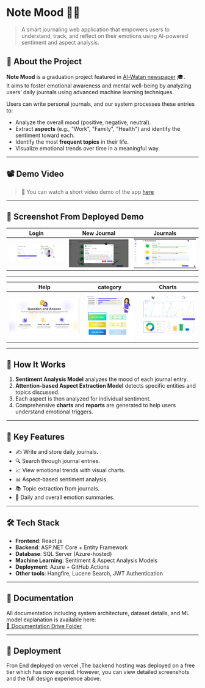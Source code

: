 # Note Mood 🧠💬

> A smart journaling web application that empowers users to understand, track, and reflect on their emotions using AI-powered sentiment and aspect analysis.

## 📰 About the Project

**Note Mood** is a graduation project featured in [Al-Watan newspaper](https://alwan.elwatannews.com/news/details/7451400/note-mood) 🎓.  
It aims to foster emotional awareness and mental well-being by analyzing users’ daily journals using advanced machine learning techniques.

Users can write personal journals, and our system processes these entries to:
- Analyze the overall mood (positive, negative, neutral).
- Extract **aspects** (e.g., "Work", "Family", "Health") and identify the sentiment toward each.
- Identify the most **frequent topics** in their life.
- Visualize emotional trends over time in a meaningful way.

---
## 📽 Demo Video

> 🎥 You can watch a short video demo of the app [here](https://drive.google.com/file/d/1SXTkjoKjMaT983itYRbXSfV9zdYCLmbF/view?usp=drive_link)

---
## 📸 Screenshot From Deployed Demo 

| Login    | New Journal    | Journals       |
|----------|----------------|----------------|
| ![Dashboard](screenshots/login.png) | ![Topics](screenshots/AddNewJournal.png) | ![Emotions](./screenshots/Journals.png) | 

---

| Help     | category       | Charts         |
|----------|----------------|----------------|
| ![Dashboard](screenshots/help.png) | ![Topics](screenshots/category.png) | ![Emotions](./screenshots/charts.png) | 

---

## 🧠 How It Works

1. **Sentiment Analysis Model** analyzes the mood of each journal entry.
2. **Attention-based Aspect Extraction Model** detects specific entities and topics discussed.
3. Each aspect is then analyzed for individual sentiment.
4. Comprehensive **charts** and **reports** are generated to help users understand emotional triggers.

---

## 🌟 Key Features

- ✍️ Write and store daily journals.
- 🔍 Search through journal entries.
- 📈 View emotional trends with visual charts.
- 📊 Aspect-based sentiment analysis.
- 📚 Topic extraction from journals.
- 🧾 Daily and overall emotion summaries.

---

## 🛠️ Tech Stack

- **Frontend**: React.js
- **Backend**: ASP.NET Core + Entity Framework
- **Database**: SQL Server (Azure-hosted)
- **Machine Learning**: Sentiment & Aspect Analysis Models
- **Deployment**: Azure + GitHub Actions
- **Other tools**: Hangfire, Lucene Search, JWT Authentication

---

## 📄 Documentation

All documentation including system architecture, dataset details, and ML model explanation is available here:  
[📁 Documentation Drive Folder](https://drive.google.com/drive/folders/1rtO5elqI6k6FjgXNKQtXfAkA437AlHFW)

---

## 📌 Deployment

Fron End deployed on vercel ,The backend hosting was deployed on a free tier which has now expired. However, you can view detailed screenshots and the full design experience above.





